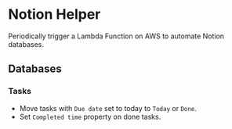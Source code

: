 # Notion Helper
Periodically trigger a Lambda Function on AWS to automate Notion databases.

## Databases
### Tasks
- Move tasks with `Due date` set to today to `Today` or `Done`.
- Set `Completed time` property on done tasks.